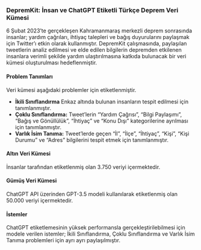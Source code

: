 ### DepremKit: İnsan ve ChatGPT Etiketli Türkçe Deprem Veri Kümesi

6 Şubat 2023’te gerçekleşen Kahramanmaraş merkezli deprem sonrasında insanlar; yardım çağrıları, ihtiyaç talepleri ve bağış duyurularını paylaşmak için Twitter’ı etkin olarak kullanmıştır. DepremKit çalışmasında, paylaşılan tweetlerin analiz edilmesi ve elde edilen bilgilerin depremden etkilenen insanlara verimli şekilde yardım ulaştırılmasına katkıda bulunacak bir veri kümesi oluşturulması hedeflenmiştir.

#### Problem Tanımları

Veri kümesi aşağıdaki problemler için etiketlenmiştir.

* **İkili Sınıflandırma** Enkaz altında bulunan insanların tespit edilmesi için tanımlanmıştır.
* **Çoklu Sınıflandırma:** Tweet’lerin “Yardım Çağrısı”, “Bilgi Paylaşımı”, “Bağış ve Gönüllülük”, “İhtiyaç” ve “Konu Dışı” kategorilerine ayrılması için tanımlanmıştır.
* **Varlık İsim Tanıma:** Tweet’lerde geçen “İl”, “İlçe”, “İhtiyaç”, “Kişi”, “Kişi Durumu” ve “Adres” bilgilerini tespit etmek için tanımlanmıştır.


#### Altın Veri Kümesi

İnsanlar tarafından etiketlenmiş olan 3.750 veriyi içermektedir.

#### Gümüş Veri Kümesi

ChatGPT API üzerinden GPT-3.5 modeli kullanılarak etiketlenmiş olan 50.000 veriyi içermektedir.

#### İstemler

ChatGPT etiketlemesinin yüksek performansla gerçekleştirilebilmesi için modele verilen istemler; İkili Sınıflandırma, Çoklu Sınıflandırma ve Varlık İsim Tanıma problemleri için ayrı ayrı paylaşılmıştır.

